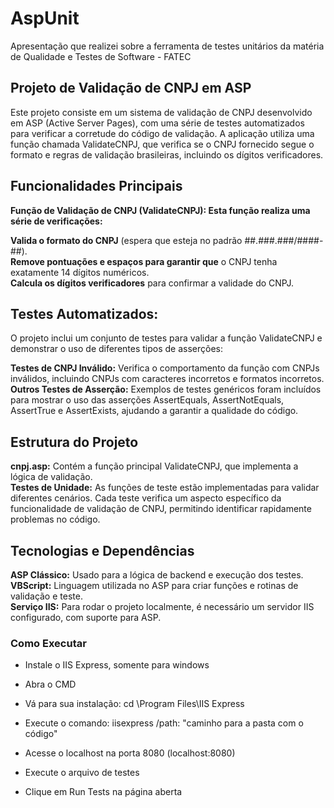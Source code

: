 # AspUnit
Apresentação que realizei sobre a ferramenta de testes unitários da matéria de Qualidade e Testes de Software - FATEC

## Projeto de Validação de CNPJ em ASP
Este projeto consiste em um sistema de validação de CNPJ desenvolvido em ASP (Active Server Pages), com uma série de testes automatizados para verificar a corretude do código de validação. A aplicação utiliza uma função chamada ValidateCNPJ, que verifica se o CNPJ fornecido segue o formato e regras de validação brasileiras, incluindo os dígitos verificadores.

## Funcionalidades Principais<br>

<b>Função de Validação de CNPJ (ValidateCNPJ):
Esta função realiza uma série de verificações:</b><br>

<b>Valida o formato do CNPJ</b> (espera que esteja no padrão ##.###.###/####-##).<br>
<b>Remove pontuações e espaços para garantir que</b> o CNPJ tenha exatamente 14 dígitos numéricos.<br>
<b>Calcula os dígitos verificadores</b> para confirmar a validade do CNPJ.</b><br>

## Testes Automatizados:</b><br>
O projeto inclui um conjunto de testes para validar a função ValidateCNPJ e demonstrar o uso de diferentes tipos de asserções:</b>

<b>Testes de CNPJ Inválido:</b> Verifica o comportamento da função com CNPJs inválidos, incluindo CNPJs com caracteres incorretos e formatos incorretos.<br>
<b>Outros Testes de Asserção:</b> Exemplos de testes genéricos foram incluídos para mostrar o uso das asserções AssertEquals, AssertNotEquals, AssertTrue e AssertExists, ajudando a garantir a qualidade do código.

## Estrutura do Projeto
<b>cnpj.asp:</b> Contém a função principal ValidateCNPJ, que implementa a lógica de validação.<br>
<b>Testes de Unidade:</b> As funções de teste estão implementadas para validar diferentes cenários. Cada teste verifica um aspecto específico da funcionalidade de validação de CNPJ, permitindo identificar rapidamente problemas no código.

## Tecnologias e Dependências
<b>ASP Clássico:</b> Usado para a lógica de backend e execução dos testes.<br>
<b>VBScript:</b> Linguagem utilizada no ASP para criar funções e rotinas de validação e teste.<br>
<b>Serviço IIS:</b> Para rodar o projeto localmente, é necessário um servidor IIS configurado, com suporte para ASP.

### Como Executar

- Instale o IIS Express, somente para windows

- Abra o CMD

- Vá para sua instalação: cd \Program Files\IIS Express

- Execute o comando: iisexpress /path: "caminho para a pasta com o código"

- Acesse o localhost na porta 8080 (localhost:8080)

- Execute o arquivo de testes

- Clique em Run Tests na página aberta
